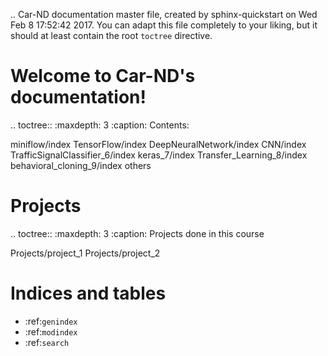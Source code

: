 .. Car-ND documentation master file, created by
   sphinx-quickstart on Wed Feb  8 17:52:42 2017.
   You can adapt this file completely to your liking, but it should at least
   contain the root `toctree` directive.

Welcome to Car-ND's documentation!
==================================

.. toctree::
   :maxdepth: 3
   :caption: Contents:

   miniflow/index
   TensorFlow/index
   DeepNeuralNetwork/index
   CNN/index
   TrafficSignalClassifier_6/index
   keras_7/index
   Transfer_Learning_8/index
   behavioral_cloning_9/index
   others

Projects
========

.. toctree::
   :maxdepth: 3
   :caption: Projects done in this course

   Projects/project_1
   Projects/project_2


Indices and tables
==================

* :ref:`genindex`
* :ref:`modindex`
* :ref:`search`
